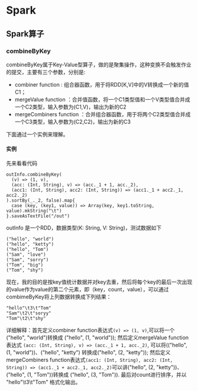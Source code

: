# Spark

## Spark算子

### combineByKey
combineByKey属于Key-Value型算子，做的是聚集操作，这种变换不会触发作业的提交，主要有三个参数，分别是:

- combiner function : 组合器函数，用于将RDD[K,V]中的V转换成一个新的值C1；
- mergeValue function ：合并值函数，将一个C1类型值和一个V类型值合并成一个C2类型，输入参数为(C1,V)，输出为新的C2
- mergeCombiners function ：合并组合器函数，用于将两个C2类型值合并成一个C3类型，输入参数为(C2,C2)，输出为新的C3

下面通过一个实例来理解。

#### 实例

先来看看代码

```
outInfo.combineByKey(
  (v) => (1, v),
  (acc: (Int, String), v) => (acc._1 + 1, acc._2),
  (acc1: (Int, String), acc2: (Int, String)) => (acc1._1 + acc2._1, acc2._2)
).sortBy(_._2, false).map{
  case (key, (key1, value)) => Array(key, key1.toString, value).mkString("\t")
}.saveAsTextFile("/out")
```

outInfo 是一个RDD，数据类型(K: String, V: String)，测试数据如下

```
("hello", "world")
("hello", "ketty")
("hello", "Tom")
("Sam", "love")
("Sam", "sorry")
("Tom", "big")
("Tom", "shy")
```

现在，我的目的是按key值统计数据并对key去重，然后将每个key的最后一次出现的value作为value的第二个元素，即（key，count，value），可以通过combimeByKey将上列数据转换成下列结果：

```
"hello"\t3\t"Tom"
"Sam"\t2\t"soryy"
"Tom"\t2\t"shy"
```

详细解释：首先定义combiner function表达式`(v) => (1, v)`,可以将一个("hello", "world")转换成 ("hello", (1, "world")); 然后定义mergeValue function表达式 `(acc: (Int, String), v) => (acc._1 + 1, acc._2)`, 可以将(("hello", (1, "world"))、("hello", "ketty") 转换成("hello", (2, "ketty")); 然后定义mergeCombiners function表达式`(acc1: (Int, String), acc2: (Int, String)) => (acc1._1 + acc2._1, acc2._2)`可以讲("hello", (2, "ketty"))、("hello", (1, "Tom"))转换成 ("hello", (3, "Tom")). 最后对count进行排序，并以 "hello"\t3\t"Tom" 格式化输出。




